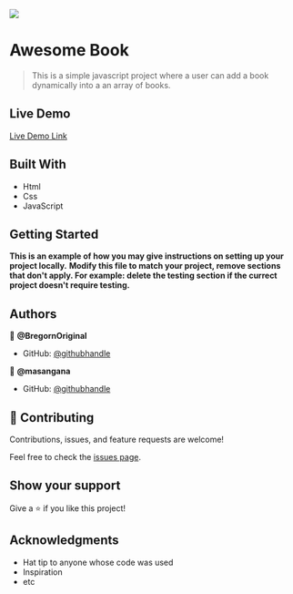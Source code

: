 ![](https://img.shields.io/badge/Microverse-blueviolet)

# Awesome Book

> This is a simple javascript project where a user can add a book dynamically into a an array of books.

## Live Demo

[Live Demo Link](https://masangana.github.io/awesome-book/)

## Built With

- Html
- Css
- JavaScript

## Getting Started

**This is an example of how you may give instructions on setting up your project locally.**
**Modify this file to match your project, remove sections that don't apply. For example: delete the testing section if the currect project doesn't require testing.**


## Authors

👤 **@BregornOriginal**

- GitHub: [@githubhandle](https://github.com/@BregornOriginal)

👤 **@masangana**

- GitHub: [@githubhandle](https://github.com/@masangana)

## 🤝 Contributing

Contributions, issues, and feature requests are welcome!

Feel free to check the [issues page](../../issues/).

## Show your support

Give a ⭐️ if you like this project!

## Acknowledgments

- Hat tip to anyone whose code was used
- Inspiration
- etc
